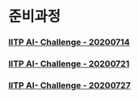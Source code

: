 # 준비과정
### [IITP AI- Challenge - 20200714](https://github.com/k1msu2/iitp-ai-challenge/blob/master/IITP%20AI-%20Challenge%20-%2020200714.pdf)
### [IITP AI- Challenge - 20200721](https://github.com/k1msu2/iitp-ai-challenge/blob/master/IITP%20AI-%20Challenge%20-%2020200721.pdf)
### [IITP AI- Challenge - 20200727](https://github.com/k1msu2/iitp-ai-challenge/blob/master/IITP%20AI-%20Challenge%20-%2020200723.pdf)
